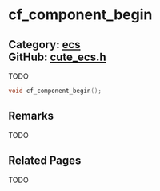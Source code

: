 [](../header.md ':include')

# cf_component_begin

Category: [ecs](/api_reference?id=ecs)  
GitHub: [cute_ecs.h](https://github.com/RandyGaul/cute_framework/blob/master/include/cute_ecs.h)  
---

TODO

```cpp
void cf_component_begin();
```

## Remarks

TODO

## Related Pages

TODO  

